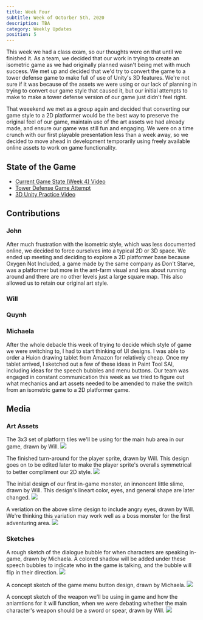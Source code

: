 ```yaml
---
title: Week Four
subtitle: Week of Octorber 5th, 2020
description: TBA
category: Weekly Updates
position: 5
---
```


This week we had a class exam, so our thoughts were on that until we finished it. As a team, we decided that our work in trying to create an isometric game as we had originally planned wasn't being met with much success. We met up and decided that we'd try to convert the game to a tower defense game to make full of use of Unity's 3D features. We're not sure if it was because of the assets we were using or our lack of planning in trying to convert our game style that caused it, but our initial attempts to make to make a tower defense version of our game just didn't feel right. 

That weeekend we met as a group again and decided that converting our game style to a 2D platformer would be the best way to preserve the original feel of our game, maintain use of the art assets we had already made, and ensure our game was still fun and engaging. We were on a time crunch with our first playable presentation less than a week away, so we decided to move ahead in development temporarily using freely available online assets to work on game functionality.

## State of the Game
- [Current Game State (Week 4) Video](https://youtu.be/iDeeNZ-_WO8)
- [Tower Defense Game Attempt](./media/week-4/tower-defense-attempt.png)
- [3D Unity Practice Video](https://youtu.be/8WGBb4SKh2M)

## Contributions

### John

After much frustration with the isometric style, which was less documented online, we decided to force ourselves into a typical 2D or 3D space. We ended up meeting and deciding to explore a 2D platformer base because Oxygen Not Included, a game made by the same company as Don't Starve, was a platformer but more in the ant-farm visual and less about running around and there are no other levels just a large square map. This also allowed us to retain our original art style.

### Will

### Quynh

### Michaela
After the whole debacle this week of trying to decide which style of game we were switching to, I had to start thinking of UI designs. I was able to order a Huion drawing tablet from Amazon for relatively cheap. Once my tablet arrived, I sketched out a few of these ideas in Paint Tool SAI, including ideas for the speech bubbles and menu buttons. Our team was engaged in constant communication this week as we tried to figure out what mechanics and art assets needed to be amended to make the switch from an isometric game to a 2D platformer game.

## Media

### Art Assets
The 3x3 set of platform tiles we'll be using for the main hub area in our game, drawn by Will.
<img src="./media/week-4/cave-tiles.png" />

The finished turn-around for the player sprite, drawn by Will. This design goes on to be edited later to make the player sprite's overalls symmetrical to better compliment our 2D style.
<img src="./media/week-4/player-sprite-complete.png" />

The initial design of our first in-game monster, an innoncent little slime, drawn by Will. This design's lineart color, eyes, and general shape are later changed.
<img src="./media/week-4/slime-initial-design.png" />

A veriation on the above slime design to include angry eyes, drawn by Will. We're thinking this variation may work well as a boss monster for the first adventuring area.
<img src="./media/week-4/slime-angry-initial-design.png" />

### Sketches
A rough sketch of the dialogue bubble for when characters are speaking in-game, drawn by Michaela. A colored shadow will be added under these speech bubbles to indicate who in the game is talking, and the bubble will flip in their direction.
<img src="./media/week-4/dialogue-bubble-sketch.png" />

A concept sketch of the game menu button design, drawn by Michaela.
<img src="./media/week-4/menu-button-sketch.png" />

A concept sketch of the weapon we'll be using in game and how the aniamtions for it will function, when we were debating whether the main character's weapon should be a sword or spear, drawn by Will.
<img src="./media/week-4/spear-attack-planning.png" />
